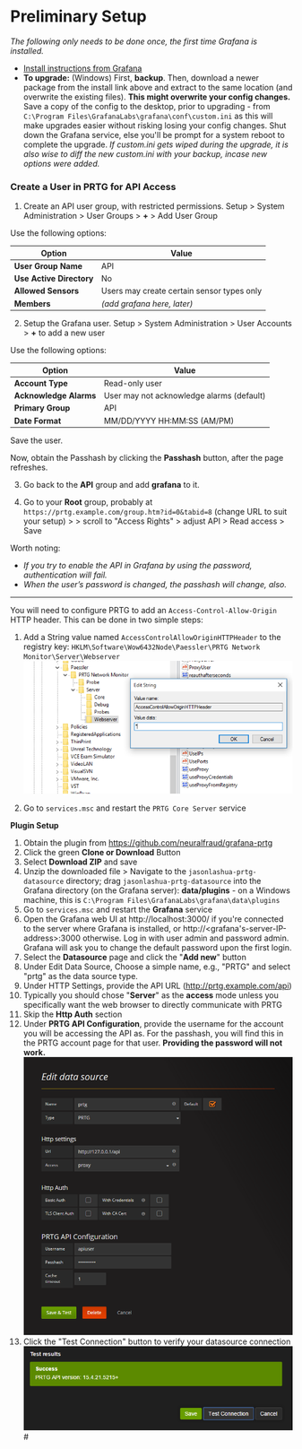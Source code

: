 # Preliminary Setup
*The following only needs to be done once, the first time Grafana is installed.*

- [Install instructions from Grafana](https://grafana.com/docs/grafana/latest/installation/)
- **To upgrade:** (Windows) First, **backup**.  Then, download a newer package from the install link above and extract to the same location (and overwrite the existing files). **This might overwrite your config changes.** Save a copy of the config to the desktop, prior to upgrading - from `C:\Program Files\GrafanaLabs\grafana\conf\custom.ini` as this will make upgrades easier without risking losing your config changes.  Shut down the Grafana service, else you'll be prompt for a system reboot to complete the upgrade.  *If custom.ini gets wiped during the upgrade, it is also wise to diff the new custom.ini with your backup, incase new options were added.*

### Create a User in PRTG for API Access
1. Create an API user group, with restricted permissions.  Setup > System Administration > User Groups > **+** > Add User Group

Use the following options:

Option | Value
-------|-------
**User Group Name** | API
**Use Active Directory** | No
**Allowed Sensors** | Users may create certain sensor types only
**Members** | *(add grafana here, later)*



2. Setup the Grafana user.  Setup > System Administration > User Accounts > **+** to add a new user

Use the following options:

Option | Value
-------|-------
**Account Type** | Read-only user
**Acknowledge Alarms** | User may not acknowledge alarms (default)
**Primary Group** | API
**Date Format** | MM/DD/YYYY HH:MM:SS (AM/PM)

Save the user.

Now, obtain the Passhash by clicking the **Passhash** button, after the page refreshes.

3. Go back to the **API** group and add **grafana** to it.

4. Go to your **Root** group, probably at `https://prtg.example.com/group.htm?id=0&tabid=8` (change URL to suit your setup) >  > scroll to "Access Rights" > adjust API > Read access > Save

Worth noting:
- *If you try to enable the API in Grafana by using the password, authentication will fail.*
- *When the user’s password is changed, the passhash will change, also.*

***

You will need to configure PRTG to add an `Access-Control-Allow-Origin` HTTP header. This can be done in two simple steps:

1. Add a String value named `AccessControlAllowOriginHTTPHeader` to the registry key: `HKLM\Software\Wow6432Node\Paessler\PRTG Network Monitor\Server\Webserver`
![Grafana Setup](img/grafana-setup.png)

2. Go to `services.msc` and restart the `PRTG Core Server` service

**Plugin Setup**

1. Obtain the plugin from https://github.com/neuralfraud/grafana-prtg
2. Click the green **Clone or Download** Button
3. Select **Download ZIP** and save
4. Unzip the downloaded file > Navigate to the `jasonlashua-prtg-datasource` directory; drag `jasonlashua-prtg-datasource` into the Grafana directory (on the Grafana server): **data/plugins** - on a Windows machine, this is `C:\Program Files\GrafanaLabs\grafana\data\plugins`
5. Go to `services.msc` and restart the **Grafana** service
6. Open the Grafana web UI at http://localhost:3000/ if you're connected to the server where Grafana is installed, or http://<grafana's-server-IP-address>:3000 otherwise. Log in with user admin and password admin. Grafana will ask you to change the default password upon the first login.
7. Select the **Datasource** page and click the "**Add new**" button
8. Under Edit Data Source, Choose a simple name, e.g., "PRTG" and select "prtg" as the data source type.
9. Under HTTP Settings, provide the API URL (http://prtg.example.com/api)
10. Typically you should chose "**Server**" as the **access** mode unless you specifically want the web browser to directly communicate with PRTG
11. Skip the **Http Auth** section
12. Under **PRTG API Configuration**, provide the username for the account you will be accessing the API as. For the passhash, you will find this in the PRTG account page for that user. **Providing the password will not work.** ![PRTG Data Source](img/prtg-data-source.png)
13. Click the "Test Connection" button to verify your datasource connection ![Test Successful](img/test-successful.png)#
